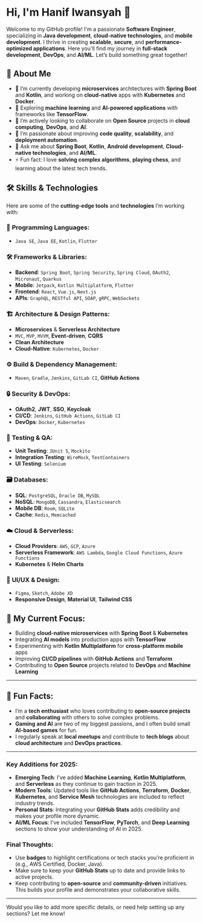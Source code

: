 # Hi, I'm Hanif Iwansyah 👋

Welcome to my GitHub profile! I'm a passionate **Software Engineer**, specializing in **Java development**, **cloud-native technologies**, and **mobile development**. I thrive in creating **scalable**, **secure**, and **performance-optimized applications**. Here you'll find my journey in **full-stack development**, **DevOps**, and **AI/ML**. Let’s build something great together!

## 🚀 About Me
- 🔭 I’m currently developing **microservices** architectures with **Spring Boot** and **Kotlin**, and working on **cloud-native** apps with **Kubernetes** and **Docker**.
- 🌱 Exploring **machine learning** and **AI-powered applications** with frameworks like **TensorFlow**.
- 👯 I’m actively looking to collaborate on **Open Source** projects in **cloud computing**, **DevOps**, and **AI**.
- 🤔 I’m passionate about improving **code quality**, **scalability**, and **deployment automation**.
- 💬 Ask me about **Spring Boot**, **Kotlin**, **Android development**, **Cloud-native technologies**, and **AI/ML**.
- ⚡ Fun fact: I love **solving complex algorithms**, **playing chess**, and learning about the latest tech trends.

## 🛠️ Skills & Technologies
Here are some of the **cutting-edge tools** and **technologies** I’m working with:

### 🚀 **Programming Languages**:
- `Java SE`, `Java EE`, `Kotlin`, `Flutter`

### 🛠️ **Frameworks & Libraries**:
- **Backend**: `Spring Boot`, `Spring Security`, `Spring Cloud`, `OAuth2`, `Micronaut`, `Quarkus`
- **Mobile**: `Jetpack`, `Kotlin Multiplatform`, `Flutter`
- **Frontend**: `React`, `Vue.js`, `Next.js`
- **APIs**: `GraphQL`, `RESTful API`, `SOAP`, `gRPC`, `WebSockets`

### 🏗️ **Architecture & Design Patterns**:
- **Microservices** & **Serverless Architecture**
- `MVC`, `MVP`, `MVVM`, **Event-driven**, **CQRS**
- **Clean Architecture**
- **Cloud-Native**: `Kubernetes`, `Docker`

### ⚙️ **Build & Dependency Management**:
- `Maven`, `Gradle`, `Jenkins`, `GitLab CI`, **GitHub Actions**

### 🔒 **Security & DevOps**:
- **OAuth2**, **JWT**, **SSO**, **Keycloak**
- **CI/CD**: `Jenkins`, `GitHub Actions`, `GitLab CI`
- **DevOps**: `Docker`, `Kubernetes`

### 🧪 **Testing & QA**:
- **Unit Testing**: `JUnit 5`, `Mockito`
- **Integration Testing**: `WireMock`, `TestContainers`
- **UI Testing**: `Selenium`

### 🗃️ **Databases**:
- **SQL**: `PostgreSQL`, `Oracle DB`, `MySQL`
- **NoSQL**: `MongoDB`, `Cassandra`, `Elasticsearch`
- **Mobile DB**: `Room`, `SQLite`
- **Cache**: `Redis`, `Memcached`

### ☁️ **Cloud & Serverless**:
- **Cloud Providers**: `AWS`, `GCP`, `Azure`
- **Serverless Framework**: `AWS Lambda`, `Google Cloud Functions`, `Azure Functions`
- **Kubernetes** & **Helm Charts**

### 🎨 **UI/UX & Design**:
- `Figma`, `Sketch`, `Adobe XD`
- **Responsive Design**, **Material UI**, **Tailwind CSS**

## 🌱 My Current Focus:
- Building **cloud-native microservices** with **Spring Boot** & **Kubernetes**
- Integrating **AI models** into production apps with **TensorFlow**
- Experimenting with **Kotlin Multiplatform** for **cross-platform mobile** apps
- Improving **CI/CD pipelines** with **GitHub Actions** and **Terraform**
- Contributing to **Open Source** projects related to **DevOps** and **Machine Learning**

---

## 📣 Fun Facts:
- I’m a **tech enthusiast** who loves contributing to **open-source projects** and **collaborating** with others to solve complex problems.
- **Gaming and AI** are two of my biggest passions, and I often build small **AI-based games** for fun.
- I regularly speak at **local meetups** and contribute to **tech blogs** about **cloud architecture** and **DevOps practices**.

---

### Key Additions for 2025:

- **Emerging Tech**: I’ve added **Machine Learning**, **Kotlin Multiplatform**, and **Serverless** as they continue to gain traction in 2025.
- **Modern Tools**: Updated tools like **GitHub Actions**, **Terraform**, **Docker**, **Kubernetes**, and **Service Mesh** technologies are included to reflect industry trends.
- **Personal Stats**: Integrating your **GitHub Stats** adds credibility and makes your profile more dynamic.
- **AI/ML Focus**: I’ve included **TensorFlow**, **PyTorch**, and **Deep Learning** sections to show your understanding of AI in 2025.

### Final Thoughts:
- Use **badges** to highlight certifications or tech stacks you’re proficient in (e.g., AWS Certified, Docker, Java).
- Make sure to keep your **GitHub Stats** up to date and provide links to active projects.
- Keep contributing to **open-source** and **community-driven** initiatives. This builds your profile and demonstrates your collaborative skills.

---

Would you like to add more specific details, or need help setting up any sections? Let me know!
